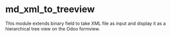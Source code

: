 # md_xml_to_treeview
This module extends binary field to take XML file as input and display it as a hierarchical tree view on the Odoo formview.
